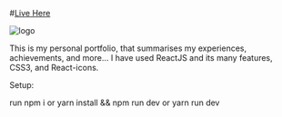 #[Live Here](https://ekambaportfolio.netlify.app/)

![logo](https://i.ibb.co/37s7F4t/a.png)

This is my personal portfolio, that summarises my experiences, achievements, and more... I have used ReactJS and its many features, CSS3, and React-icons.

Setup:

run npm i or yarn install && npm run dev or yarn run dev
